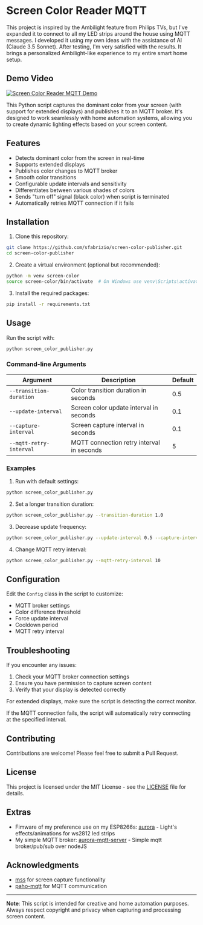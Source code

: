 # Screen Color Reader MQTT

This project is inspired by the Ambilight feature from Philips TVs, but I've expanded it to connect to all my LED strips around the house using MQTT messages. I developed it using my own ideas with the assistance of AI (Claude 3.5 Sonnet). After testing, I'm very satisfied with the results. It brings a personalized Ambilight-like experience to my entire smart home setup.

## Demo Video

[![Screen Color Reader MQTT Demo](https://img.youtube.com/vi/x_EGztl94cI/0.jpg)](https://www.youtube.com/watch?v=x_EGztl94cI)


This Python script captures the dominant color from your screen (with support for extended displays) and publishes it to an MQTT broker. It's designed to work seamlessly with home automation systems, allowing you to create dynamic lighting effects based on your screen content.

## Features

- Detects dominant color from the screen in real-time
- Supports extended displays
- Publishes color changes to MQTT broker
- Smooth color transitions
- Configurable update intervals and sensitivity
- Differentiates between various shades of colors
- Sends "turn off" signal (black color) when script is terminated
- Automatically retries MQTT connection if it fails

## Installation

1. Clone this repository:

```bash
git clone https://github.com/sfabrizio/screen-color-publisher.git
cd screen-color-publisher
```

2. Create a virtual environment (optional but recommended):

```bash
python -m venv screen-color
source screen-color/bin/activate  # On Windows use venv\Scripts\activate
```

3. Install the required packages:

```bash
pip install -r requirements.txt
```

## Usage

Run the script with:

```bash
python screen_color_publisher.py
```

### Command-line Arguments

| Argument | Description | Default |
|----------|-------------|---------|
| `--transition-duration` | Color transition duration in seconds | 0.5 |
| `--update-interval` | Screen color update interval in seconds | 0.1 |
| `--capture-interval` | Screen capture interval in seconds | 0.1 |
| `--mqtt-retry-interval` | MQTT connection retry interval in seconds | 5 |

### Examples

1. Run with default settings:

```bash
python screen_color_publisher.py
```

2. Set a longer transition duration:
```bash
python screen_color_publisher.py --transition-duration 1.0
```

3. Decrease update frequency:
```bash
python screen_color_publisher.py --update-interval 0.5 --capture-interval 0.5
```

4. Change MQTT retry interval:
```bash
python screen_color_publisher.py --mqtt-retry-interval 10
```

## Configuration

Edit the `Config` class in the script to customize:

- MQTT broker settings
- Color difference threshold
- Force update interval
- Cooldown period
- MQTT retry interval

## Troubleshooting

If you encounter any issues:

1. Check your MQTT broker connection settings
2. Ensure you have permission to capture screen content
3. Verify that your display is detected correctly

For extended displays, make sure the script is detecting the correct monitor.

If the MQTT connection fails, the script will automatically retry connecting at the specified interval.

## Contributing

Contributions are welcome! Please feel free to submit a Pull Request.

## License

This project is licensed under the MIT License - see the [LICENSE](LICENSE) file for details.



## Extras 
- Fimware of my preference use on my ESP8266s: [aurora](https://github.com/garhul/aurora) - Light's effects/animations for ws2812 led strips
- My simple MQTT broker: [aurora-mqtt-server](https://github.com/sfabrizio/aurora-mqtt-server) - Simple mqtt broker/pub/sub over nodeJS  

## Acknowledgments

- [mss](https://github.com/BoboTiG/python-mss) for screen capture functionality
- [paho-mqtt](https://github.com/eclipse/paho.mqtt.python) for MQTT communication

---

**Note**: This script is intended for creative and home automation purposes. Always respect copyright and privacy when capturing and processing screen content.